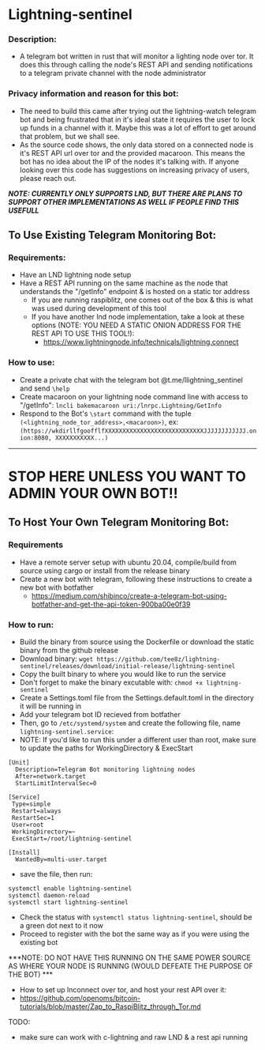 # Lightning-sentinel
### Description:
- A telegram bot written in rust that will monitor a lighting node over tor. It does this through calling the node's REST API and sending notifications to a telegram private channel with the node administrator

### Privacy information and reason for this bot:
- The need to build this came after trying out the lightning-watch telegram bot and being frustrated that in it's ideal state it requires the user to lock up funds in a channel with it. Maybe this was a lot of effort to get around that problem, but we shall see.
- As the source code shows, the only data stored on a connected node is it's REST API url over tor and the provided macaroon. This means the bot has no idea about the IP of the nodes it's talking with. If anyone looking over this code has suggestions on increasing privacy of users, please reach out.

***NOTE: CURRENTLY ONLY SUPPORTS LND, BUT THERE ARE PLANS TO SUPPORT OTHER IMPLEMENTATIONS AS WELL IF PEOPLE FIND THIS USEFULL***

## To Use Existing Telegram Monitoring Bot:
### Requirements:
- Have an LND lightning node setup
- Have a REST API running on the same machine as the node that understands the "/getInfo" endpoint & is hosted on a static tor address
    - If you are running raspiblitz, one comes out of the box & this is what was used during development of this tool 
    - If you have another lnd node implementation, take a look at these options (NOTE: YOU NEED A STATIC ONION ADDRESS FOR THE REST API TO USE THIS TOOL!):
        - https://www.lightningnode.info/technicals/lightning.connect

### How to use:
- Create a private chat with the telegram bot @t.me/llightning_sentinel and send `\help`
- Create macaroon on your lightning node command line with access to "/getInfo":
   ` lncli bakemacaroon uri:/lnrpc.Lightning/GetInfo `
- Respond to the Bot's `\start` command with the tuple `(<lightning_node_tor_address>,<macaroon>)`, 
    ex:
        `(https://wkdirllfgoofflfXXXXXXXXXXXXXXXXXXXXXXXXXXXXJJJJJJJJJJJJ.onion:8080, XXXXXXXXXXX...)`
---------------------------------------------------------------------------------------------------------------------------

# STOP HERE UNLESS YOU WANT TO ADMIN YOUR OWN BOT!!



## To Host Your Own Telegram Monitoring Bot:

### Requirements
- Have a remote server setup with ubuntu 20.04, compile/build from source using cargo or install from the release binary
- Create a new bot with telegram, following these instructions to create a new bot with botfather
    - https://medium.com/shibinco/create-a-telegram-bot-using-botfather-and-get-the-api-token-900ba00e0f39

### How to run:
- Build the binary from source using the Dockerfile or download the static binary from the github release
- Download binary: `wget https://github.com/tee8z/lightning-sentinel/releases/download/initial-release/lightning-sentinel`
- Copy the built binary to where you would like to run the service
- Don't forget to make the binary excutable with: `chmod +x lightning-sentinel`
- Create a Settings.toml file from the Settings.default.toml in the directory it will be running in
- Add your telegram bot ID recieved from botfather 
- Then, go to `/etc/systemd/system` and create the following file, name `lightning-sentinel.service`:
- NOTE: If you'd like to run this under a different user than root, make sure to update the paths for WorkingDirectory & ExecStart


```
[Unit]
  Description=Telegram Bot monitoring lightning nodes 
  After=network.target 
  StartLimitIntervalSec=0 

[Service] 
 Type=simple 
 Restart=always 
 RestartSec=1 
 User=root 
 WorkingDirectory=~ 
 ExecStart=/root/lightning-sentinel 

[Install]  
  WantedBy=multi-user.target
```

- save the file, then run:
```
systemctl enable lightning-sentinel
systemctl daemon-reload
systemctl start lightning-sentinel

```
- Check the status with `systemctl status lightning-sentinel`, should be a green dot next to it now
- Proceed to register with the bot the same way as if you were using the existing bot

 ***NOTE: DO NOT HAVE THIS RUNNING ON THE SAME POWER SOURCE AS WHERE YOUR NODE IS RUNNING (WOULD DEFEATE THE PURPOSE OF THE BOT) ***
- How to set up lnconnect over tor, and host your rest API over it:
- https://github.com/openoms/bitcoin-tutorials/blob/master/Zap_to_RaspiBlitz_through_Tor.md

TODO: 
- make sure can work with c-lightning and raw LND & a rest api running
